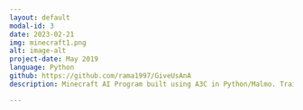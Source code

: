 ```yaml
---
layout: default
modal-id: 3
date: 2023-02-21
img: minecraft1.png
alt: image-alt
project-date: May 2019
language: Python
github: https://github.com/rama1997/GiveUsAnA
description: Minecraft AI Program built using A3C in Python/Malmo. Trains AI agent to learn the optimal way to fight enemies in a custom arena, taking into account terrains and obstacles for pathfinding

---
```

